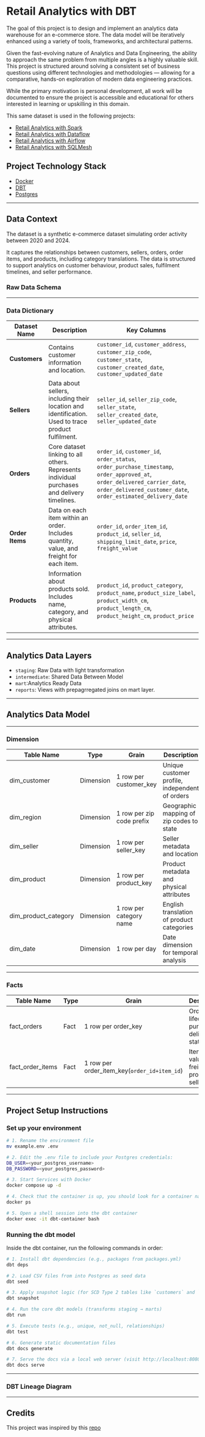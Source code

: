 # Retail Analytics with DBT

The goal of this project is to design and implement an analytics data warehouse for an e-commerce store. The data model will be iteratively enhanced using a variety of tools, frameworks, and architectural patterns.

Given the fast-evolving nature of Analytics and Data Engineering, the ability to approach the same problem from multiple angles is a highly valuable skill. This project is structured around solving a consistent set of business questions using different technologies and methodologies — allowing for a comparative, hands-on exploration of modern data engineering practices.

While the primary motivation is personal development, all work will be documented to ensure the project is accessible and educational for others interested in learning or upskilling in this domain.

This same dataset is used in the following projects:
- [Retail Analytics with Spark](https://github.com/hardeybisey/retail-analytics-with-spark)
- [Retail Analytics with Dataflow](https://github.com/hardeybisey/retail-analytics-with-dataflow)
- [Retail Analytics with Airflow](https://github.com/hardeybisey/retail-analytics-with-airflow)
- [Retail Analytics with SQLMesh](https://github.com/hardeybisey/retail-analytics-with-sqlmesh)


## Project Technology Stack
* [Docker](https://docs.docker.com/engine/install/)
* [DBT](https://docs.getdbt.com/)
* [Postgres](https://www.postgresql.org/docs/)

---
## Data Context
The dataset is a synthetic e-commerce dataset simulating order activity between 2020 and 2024.

It captures the relationships between customers, sellers, orders, order items, and products, including category translations.
The data is structured to support analytics on customer behaviour, product sales, fulfilment timelines, and seller performance.
### **Raw Data Schema**
<!-- ![](images/HRhd2Y0.png) -->

---

### **Data Dictionary**


| Dataset Name              | Description                                                                                                                                                                                | Key Columns                                    |
|--------------------------|--------------------------------------------------------------------------------------------------------------------------------------------------------------------------------------------|---------------------------------------------------------------|
| **Customers**            | Contains customer information and location.                                            | `customer_id`, `customer_address`, `customer_zip_code`, `customer_state`, `customer_created_date`, `customer_updated_date` |
| **Sellers**              | Data about sellers, including their location and identification. Used to trace product fulfilment.                                                                                         | `seller_id`, `seller_zip_code`, `seller_state`, `seller_created_date`, `seller_updated_date` |
| **Orders**               | Core dataset linking to all others. Represents individual purchases and delivery timelines.                                                                                                | `order_id`, `customer_id`, `order_status`, `order_purchase_timestamp`, `order_approved_at`, `order_delivered_carrier_date`, `order_delivered_customer_date`, `order_estimated_delivery_date` |
| **Order Items**          | Data on each item within an order. Includes quantity, value, and freight for each item.                                                                                                    | `order_id`, `order_item_id`, `product_id`, `seller_id`, `shipping_limit_date`, `price`, `freight_value` |
| **Products**             | Information about products sold. Includes name, category, and physical attributes.                                                                                                         | `product_id`, `product_category`, `product_name`, `product_size_label`, `product_width_cm`, `product_length_cm`, `product_height_cm`, `product_price`|
---

## Analytics Data Layers
* `staging`: Raw Data with light transformation
* `intermediate`: Shared Data Between Model
* `mart`:Analytics Ready Data
* `reports`: Views with prepagrregated joins on mart layer.

---

## Analytics Data Model
<!-- ![](images/dim_model.svg) -->
---

### Dimension
| Table Name              | Type      | Grain                             | Description                                                              |
|------------------------|-----------|-----------------------------------|--------------------------------------------------------------------------|
| dim_customer           | Dimension | 1 row per customer_key      | Unique customer profile, independent of orders                           |
| dim_region        | Dimension | 1 row per zip code prefix         | Geographic mapping of zip codes to state                  |
| dim_seller             | Dimension | 1 row per seller_key               | Seller metadata and location                                             |
| dim_product            | Dimension | 1 row per product_key              | Product metadata and physical attributes                                 |
| dim_product_category   | Dimension | 1 row per category name           | English translation of product categories                                |
| dim_date               | Dimension | 1 row per day                     | Date dimension for temporal analysis                                     |

---

### Facts

| Table Name              | Type      | Grain                             | Description                                                              |
|------------------------|-----------|-----------------------------------|--------------------------------------------------------------------------|
| fact_orders            | Fact | 1 row per order_key                 | Order lifecycle: purchase, delivery, status                              |
| fact_order_items       | Fact | 1 row per order_item_key(`order_id+item_id`)       | Item-level value, freight, product, seller                               |                          |

---
## Project Setup Instructions

### Set up your environment
```bash
# 1. Rename the environment file
mv example.env .env

# 2. Edit the .env file to include your Postgres credentials:
DB_USER=<your_postgres_username>
DB_PASSWORD=<your_postgres_password>

# 3. Start Services with Docker
docker compose up -d

# 4. Check that the container is up, you should look for a container named `dbt-container`
docker ps

# 5. Open a shell session into the dbt container
docker exec -it dbt-container bash
```

### Running the dbt model
Inside the dbt container, run the following commands in order:
```bash
# 1. Install dbt dependencies (e.g., packages from packages.yml)
dbt deps

# 2. Load CSV files from into Postgres as seed data
dbt seed

# 3. Apply snapshot logic (for SCD Type 2 tables like `customers` and `sellers`)
dbt snapshot

# 4. Run the core dbt models (transforms staging → marts)
dbt run

# 5. Execute tests (e.g., unique, not_null, relationships)
dbt test

# 6. Generate static documentation files
dbt docs generate

# 7. Serve the docs via a local web server (visit http://localhost:8080)
dbt docs serve
```
---

### DBT Lineage Diagram
<!-- ![](images/dbt_lineage.png) -->
---

## Credits
This project was inspired by this [repo](https://github.com/cnstlungu/postcard-company-datamart)
